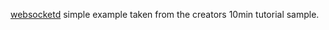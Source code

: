 [websocketd](https://github.com/joewalnes/websocketd) simple example taken from the creators 10min tutorial sample.

